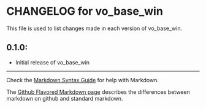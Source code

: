 # CHANGELOG for vo_base_win

This file is used to list changes made in each version of vo_base_win.

## 0.1.0:

* Initial release of vo_base_win

- - -
Check the [Markdown Syntax Guide](http://daringfireball.net/projects/markdown/syntax) for help with Markdown.

The [Github Flavored Markdown page](http://github.github.com/github-flavored-markdown/) describes the differences between markdown on github and standard markdown.

